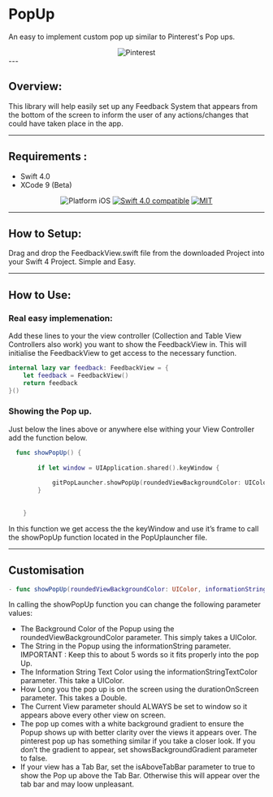 # PopUp

An easy to implement custom pop up similar to Pinterest's Pop ups. 
<div align="center">
<img src="https://github.com/mhlangagc/PopUp/blob/master/InformationPopUp/Pinterest.png" alt="Pinterest"/>
</div>
---

##  Overview:

This library will help easily set up any Feedback System that appears from the bottom of the screen to inform the user of any actions/changes that could have taken place in the app.

---

##  Requirements :

- Swift 4.0
- XCode 9 (Beta)

<p align="center">
<img src="https://img.shields.io/badge/platform-iOS-blue.svg?style=flat" alt="Platform iOS" />
<a href="https://developer.apple.com/swift"><img src="https://img.shields.io/badge/Swift_3.0-compatible-4BC51D.svg?style=flat" alt="Swift 4.0 compatible" /></a>
<a href="http://mit-license.org"><img src="https://img.shields.io/badge/license-MIT-blue.svg?style=flat" alt="MIT" /></a>


---

##  How to Setup:

Drag and drop the FeedbackView.swift file from the downloaded Project into your Swift 4 Project. Simple and Easy.

---

##  How to Use:

### Real easy implemenation:

Add these lines to your the view controller (Collection and Table View  Controllers also work) you want to show the FeedbackView in. This will initialise the FeedbackView to get access to the necessary function.

```swift
internal lazy var feedback: FeedbackView = {
	let feedback = FeedbackView()
	return feedback
}()

```

### Showing the Pop up.
Just below the lines above or anywhere else withing your View Controller add the function below. 

```swift
  func showPopUp() {
    
        if let window = UIApplication.shared().keyWindow {
    
            gitPopLauncher.showPopUp(roundedViewBackgroundColor: UIColor(red: 60.0/255.0, green:  80.0/255.0 ,blue: 82.0/255.0, alpha: 1.0), informationString: "Oh Hi there.", informationStringTextColor: UIColor.white(), durationOnScreen: 4.5, currentView: window, showsBackgroundGradient: true, isAboveTabBar: false)
        }
        
        
    }

```

In this function we get access the the keyWindow  and use it’s frame to call the showPopUp function located in the PopUplauncher file.  


---

##  Customisation

```swift
- func showPopUp(roundedViewBackgroundColor: UIColor, informationString : String, informationStringTextColor: UIColor, durationOnScreen: Double, currentView: UIView, showsBackgroundGradient: Bool, isAboveTabBar: Bool)

```


In calling the showPopUp function you can change the following parameter values: 

* The Background Color of the Popup using the roundedViewBackgroundColor parameter. This simply takes a UIColor. 
* The String in the Popup using the informationString parameter. IMPORTANT : Keep this to about 5 words so it fits properly into the pop Up. 
* The Information String Text Color using the informationStringTextColor parameter. This take a UIColor. 
* How Long you the pop up is on the screen using the durationOnScreen parameter. This takes a Double. 
* The Current View parameter should ALWAYS be set to window so it appears above every other view on screen. 
* The pop up comes with a white background gradient to ensure the Popup shows up with better clarity over the views it appears over. The pinterest pop up has something similar if you take a closer look. If you don’t the gradient to appear, set showsBackgroundGradient parameter to false. 
* If your view has a Tab Bar, set the isAboveTabBar parameter to true to show the Pop up above the Tab Bar. Otherwise this will appear over the tab bar and may loow unpleasant.



